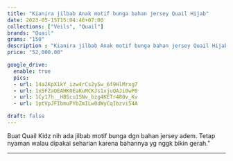 ```yaml
---
title: "Kianira jilbab Anak motif bunga bahan jersey Quail Hijab"
date: 2023-05-15T15:04:46+07:00
collections: ["Veils", "Quail"]
brands: "Quail"
grams: "150"
description : "Kianira jilbab Anak motif bunga bahan jersey Quail Hijab"
price: "52,000.00"

google_drive:
  enable: true
  pics:
  - url: 14a2KpX1kY_izw4rCs2ySw_6f9HlMrxg7
  - url: 1x5FZaOEAHK0EaKuMCKJs1xjuQAJi0wP0
  - url: 1Cy17h__HBScu1SNv_bzg4KETr48Ov_Kv
  - url: 1ptVpJFIbmuPYbZmILw0dWyCqIbzvi54A

draft: false
---
```


Buat Quail Kidz nih ada jilbab motif bunga dgn bahan jersey adem. Tetap nyaman walau dipakai seharian karena bahannya yg nggk bikin gerah."

-----------      
  
